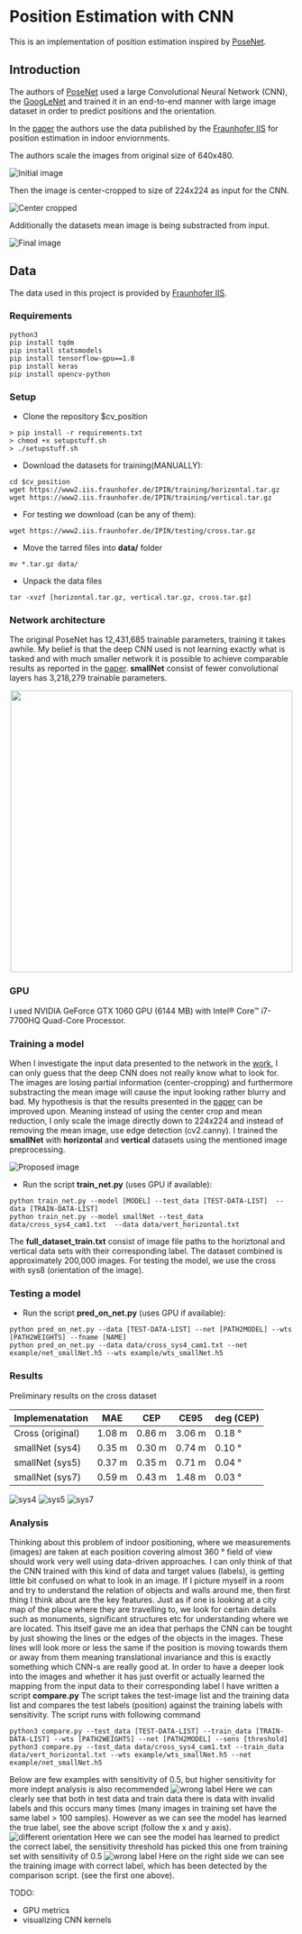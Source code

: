 # Position Estimation with CNN
This is an implementation of position estimation inspired by [PoseNet](http://mi.eng.cam.ac.uk/projects/relocalisation/).

## Introduction
 The authors of [PoseNet](https://www.cv-foundation.org/openaccess/content_iccv_2015/papers/Kendall_PoseNet_A_Convolutional_ICCV_2015_paper.pdf) used a large Convolutional Neural Network (CNN), the [GoogLeNet](https://www.cs.unc.edu/~wliu/papers/GoogLeNet.pdf) and trained it in an end-to-end manner with large image dataset in order to predict positions and the orientation.
 
 In the [paper](https://www.mad.tf.fau.de/files/2018/07/Evaluation-Criteria-for-Inside-Out-Indoor-Positioning-Systems-based-on-Machine-Learning.pdf) the authors use the data published by the [Fraunhofer IIS](https://www.iis.fraunhofer.de/en/ff/lv/dataanalytics/tech/opt/warehouse.html) for position estimation in indoor enviornments. 

The authors scale the images from original size of 640x480. 

![Initial image](/pictures/img2.png)

Then the image is center-cropped to size of 224x224 as input for the CNN.

![Center cropped](/pictures/img3.png)

Additionally the datasets mean image is being substracted from input.

![Final image](/pictures/img4.png)

## Data
The data used in this project is provided by [Fraunhofer IIS](https://www.iis.fraunhofer.de/en/ff/lv/dataanalytics/tech/opt/warehouse.html).

### Requirements
```
python3
pip install tqdm
pip install statsmodels
pip install tensorflow-gpu==1.8
pip install keras
pip install opencv-python
```
### Setup
* Clone the repository $cv_position
```
> pip install -r requirements.txt
> chmod +x setupstuff.sh
> ./setupstuff.sh
```
* Download the datasets for training(MANUALLY):
```
cd $cv_position
wget https://www2.iis.fraunhofer.de/IPIN/training/horizontal.tar.gz
wget https://www2.iis.fraunhofer.de/IPIN/training/vertical.tar.gz
```
* For testing we download (can be any of them):
```
wget https://www2.iis.fraunhofer.de/IPIN/testing/cross.tar.gz
```
* Move the tarred files into **data/** folder
```
mv *.tar.gz data/
```
* Unpack the data files
```
tar -xvzf [horizontal.tar.gz, vertical.tar.gz, cross.tar.gz]
```
### Network architecture
The original PoseNet has 12,431,685 trainable parameters, training it takes awhile. My belief is that the deep CNN used is not learning exactly what is tasked and with much smaller network it is possible to achieve comparable results as reported in the [paper](https://www.mad.tf.fau.de/files/2018/07/Evaluation-Criteria-for-Inside-Out-Indoor-Positioning-Systems-based-on-Machine-Learning.pdf).
**smallNet** consist of fewer convolutional layers has 3,218,279 trainable parameters.

<p align="center">
  <img width="500" height="500" src="https://github.com/kenkyusha/cv_position/blob/master/pictures/model_plot.png?raw=true">
</p>

### GPU
I used NVIDIA GeForce GTX 1060 GPU (6144 MB) with Intel® Core™ i7-7700HQ Quad-Core Processor.
### Training a model
When I investigate the input data presented to the network in the [work](https://www.mad.tf.fau.de/files/2018/07/Evaluation-Criteria-for-Inside-Out-Indoor-Positioning-Systems-based-on-Machine-Learning.pdf), I can only guess that the deep CNN does not really know what to look for. The images are losing partial information (center-cropping) and furthermore substracting the mean image will cause the input looking rather blurry and bad. 
My hypothesis is that the results presented in the [paper](https://www.mad.tf.fau.de/files/2018/07/Evaluation-Criteria-for-Inside-Out-Indoor-Positioning-Systems-based-on-Machine-Learning.pdf) can be improved upon.
Meaning instead of using the center crop and mean reduction, I only scale the image directly down to 224x224 and instead of removing the mean image, use edge detection (cv2.canny). I trained the **smallNet** with **horizontal** and **vertical** datasets using the mentioned image preprocessing.

![Proposed image](/pictures/img5.png)

* Run the script **train_net.py** (uses GPU if available):
```
python train_net.py --model [MODEL] --test_data [TEST-DATA-LIST]  --data [TRAIN-DATA-LIST]
python train_net.py --model smallNet --test_data data/cross_sys4_cam1.txt  --data data/vert_horizontal.txt
```
The **full_dataset_train.txt** consist of image file paths to the horiztonal and vertical data sets with their corresponding label. The dataset combined is approximately 200,000 images. For testing the model, we use the cross with sys8 (orientation of the image).

### Testing a model

* Run the script **pred_on_net.py** (uses GPU if available):
```
python pred_on_net.py --data [TEST-DATA-LIST] --net [PATH2MODEL] --wts [PATH2WEIGHTS] --fname [NAME]
python pred_on_net.py --data data/cross_sys4_cam1.txt --net example/net_smallNet.h5 --wts example/wts_smallNet.h5
```

### Results
Preliminary results on the cross dataset

Implemenatation | MAE    | CEP    | CE95   | deg (CEP)
--------------- | ------ | -------| ------ | ---------
Cross (original)| 1.08 m | 0.86 m | 3.06 m | 0.18 ° 
smallNet (sys4) | 0.35 m | 0.30 m | 0.74 m | 0.10 °
smallNet (sys5) | 0.37 m | 0.35 m | 0.71 m | 0.04 °
smallNet (sys7) | 0.59 m | 0.43 m | 1.48 m | 0.03 °

![sys4](/pictures/net_smallNet_pred_raw_cross_sys4.png)
![sys5](/pictures/net_smallNet_epoch_pred_raw_cross_sys5.png)
![sys7](/pictures/net_smallNet_pred_raw_cross_sys7.png)

### Analysis
Thinking about this problem of indoor positioning, where we measurements (images) are taken at each position covering almost 360 ° field of view should work very well using data-driven approaches. I can only think of that the CNN trained with this kind of data and target values (labels), is getting little bit confused on what to look in an image. If I picture myself in a room and try to understand the relation of objects and walls around me, then first thing I think about are the key features. Just as if one is looking at a city map of the place where they are travelling to, we look for certain details such as monuments, significant structures etc for understanding where we are located. This itself gave me an idea that perhaps the CNN can be tought by just showing the lines or the edges of the objects in the images. These lines will look more or less the same if the position is moving towards them or away from them meaning translational invariance and this is exactly something which CNN-s are really good at.
In order to have a deeper look into the images and whether it has just overfit or actually learned the mapping from the input data to their corresponding label I have written a script **compare.py**
The script takes the test-image list and the training data list and compares the test labels (position) against the training labels with sensitivity. The script runs with following command
```
python3 compare.py --test_data [TEST-DATA-LIST] --train_data [TRAIN-DATA-LIST] --wts [PATH2WEIGHTS] --net [PATH2MODEL] --sens [threshold]
python3 compare.py --test_data data/cross_sys4_cam1.txt --train_data data/vert_horizontal.txt --wts example/wts_smallNet.h5 --net example/net_smallNet.h5
```
Below are few examples with sensitivity of 0.5, but higher sensitivity for more indept analysis is also recommended
![wrong label](/pictures/res_sens_0.5_0.jpg)
Here we can clearly see that both in test data and train data there is data with invalid labels and this occurs many times (many images in training set have the same label > 100 samples). However as we can see the model has learned the true label, see the above script (follow the x and y axis).
![different orientation](/pictures/res_sens_0.5_18.jpg)
Here we can see the model has learned to predict the correct label, the sensitivity threshold has picked this one from training set with sensitivity of 0.5
![wrong label](/pictures/res_sens_0.5_19.jpg)
Here on the right side we can see the training image with correct label, which has been detected by the comparison script. (see the first one above).

TODO: 

* GPU metrics
* visualizing CNN kernels 
